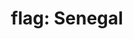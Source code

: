 ---
layout: flags
title: "flag: Senegal"
emoji: flag_senegal
permalink: 🇸🇳.html
image: assets/img/3moji/flag_senegal.png
---